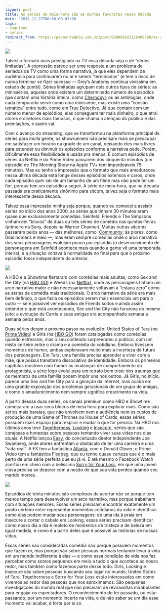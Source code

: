 ```yaml
---
layout: post
title: As séries de meia-hora são as minhas favoritas nessa década
date: '2019-11-27T00:00:00-03:00'
tags:
- esquinas
- séries
redirect_from: https://paomortadela.com.br/post/658060187228405760/as-s%C3%A9ries-de-meia-hora-s%C3%A3o-as-minhas-favoritas
---
```

![](https://64.media.tumblr.com/074ecd5a0bd3a172066f814daae73fb1/0e756e625855d2f9-f1/s540x810/80e871ee2cf97430626591738f6d6d03d1daa0fc.png)

Talvez o formato mais prestigiado na TV essa década seja o de “séries limitadas”. A expressão parece ser uma resposta a um problema de seriados de TV como uma forma narrativa, já que eles dependem de audiência para continuarem no ar e serem “terminados” (e tem o risco de nunca terminar se fizer sucesso — Grey’s Anatomy continua vivíssima em estado de zumbi). Séries limitadas agrupam dois outros tipos de séries: as minisséries, aquelas onde existem um determinado número de episódios que contam uma história inteira, como [Chernobyl](https://paomortadela.com.br/2019/chernobyl/); ou as antologias, onde cada temporada serve como uma minissérie, mas existe uma “coesão temática” entre tudo, como em [True Detective](https://paomortadela.com.br/2014/true-detective/). Já que contam com um número menor de episódios, elas conseguem ter mais dinheiro, o que atrai atores e diretores mais famosos, o que chama a atenção do público e das premiações, e assim vai.

Com o avanço do streaming, que se transformou na plataforma principal de séries para muita gente, os showrunners não precisam mais se preocupar em satisfazer um horário na grade de um canal, deixando eles mais livres para estender ou diminuir os episódios conforme a narrativa pede. Porém, dificilmente essa flexibilidade é usada pra menos. É comum episódios de séries da Netflix e do Prime Video passarem dos cinquenta minutos (um episódio de The Morning Show na Apple TV+ tem imperdoáveis 75 minutos). Mas eu tenho a impressão que o formato que mais amadureceu nessa última década está longe desses episódios extensos e caros, onde cada episódio quer ser de um tamanho de um filme mas não pode ter um fim, porque tem um episódio a seguir. A série de meia-hora, que na década passada era praticamente sinônimo para sitcom, talvez seja o formato mais interessante dessa década.

Talvez essa impressão minha seja porque, quando eu comecei a assistir séries no início dos anos 2000, as séries que tinham 30 minutos eram quase que exclusivamente comédias: Seinfeld, Friends e The Simpsons vinham em “blocos” de duas ou três séries de comédia nas quintas-feiras (primeiro na Sony, depois na Warner Channel). Muitas outras sitcoms passaram pelos anos — das melhores, como &nbsp;[Community](https://paomortadela.com.br/2019/03/remedial-chaos-theory-e-o-episodio-mais-importante-de-community/); às piores, como Dois homens e meio —, mas eram sempre comédias onde o arco narrativo dos seus personagens evoluíam pouco por episódio (o desenvolvimento de personagens em Seinfeld acontece mais quando a gente vê uma temporada inteira), e a situação voltava à normalidade no final para que o próximo episódio fosse independente do anterior.

![](https://64.media.tumblr.com/cf30bc929bebd72d004628461e90a1ae/0e756e625855d2f9-dd/s540x810/cf3647dfabac79ce82bff2fd3cb86796fb5816d8.png)

A HBO e a Showtime flertaram com comédias mais adultas, como Sex and the City (na [HBO GO](https://www.hbogo.com.br/content/7a5fca68-b253-11e9-8112-0050569a010f)) e Weeds (na [Netflix](https://www.netflix.com/title/70136122)), onde as personagens tinham um arco narrativo maior e não necessariamente voltavam à “estaca zero” como as séries de comédia mais tradicionais. O arco narrativo da série era mais bem definido, o que fazia os episódios serem mais essenciais um para o outro — se é possível ver episódios de Friends soltos e ainda assim entender o que está acontecendo, Sex and the City não funciona do mesmo jeito: a evolução de Carrie e suas amigas era acompanhado semana a semana pelos anos.

Duas séries deram o próximo passo na evolução: United States of Tara (no [Prime Video](https://www.primevideo.com/detail/0SXKWSO6DPPIX3S9HZ4MD1RFQP/)) e Girls (na [HBO GO](https://www.hbogo.com.br/content/5683eb73-cc9a-4a52-be5b-bbd6fa9f82aa)) foram catalogadas como comédias quando estrearam, mas o seu conteúdo surpreendeu o público, com um misto certeiro entre o drama e a comédia do cotidiano. Embora tivessem momentos de humor, ambas exploravam muito mais a incerteza de futuro dos personagens. Em Tara, uma família precisa aprender a viver com a mãe, que possui transtorno dissociativo de identidade. Embora os primeiros capítulos mostrem com humor as mudanças de comportamento da protagonista, a série logo evolui para um retrato bem triste dos traumas que os membros de uma família podem impôr uns nos outros. Já Girls, no início, parece uma Sex and the City para a geração da internet, mas acaba em uma grande exposição dos problemas geracionais de um grupo de amigas, e como o amadurecimento nem sempre significa crescimento na vida.

A partir dessas duas séries, os canais premium como HBO e Showtime começaram a usar seus blocos de meia hora para explorar mais. Como são séries mais baratas, que não envolvem nem a audiência nem os custos de produção de uma Game of Thrones ou House of Cards, essas séries possuem mais espaço para respirar e mudar o que for preciso. Na HBO nos últimos anos teve [Togetherness](https://www.hbogo.com.br/content/c2a284c4-f5b5-4506-884e-b1b5c677efe0), [Looking](https://www.hbogo.com.br/content/28d31d73-b530-464d-a9bd-ed182c579774) e [Insecure](https://www.hbogo.com.br/content/de6957a8-6d4c-49eb-b73d-39f076609510), séries que são corajosas e honestas sobre pessoas tentando viver suas vidas nos dias atuais. A Netflix lançou [Easy](https://www.netflix.com/title/80095699), do conceituado diretor independente Joe Swanberg, onde atores enfrentam o obstáculo de ter uma carreira e uma “vida real”. A FX tem a fantástica [Atlanta](https://www.netflix.com/title/80123779), com o Donald Glover; o Prime Video tem a fantástica [Fleabag](https://paomortadela.com.br/2019/11/series-de-meia-hora-podem-ser-o-futuro-da-tv/), que eu tenho quase certeza que é o mais perto de uma série perfeita que eu já vi. E até mesmo o Facebook Watch acertou em cheio com a belíssima [Sorry for Your Loss](https://www.facebook.com/sorryforyourloss/), em que uma jovem viúva precisa se deparar com a noção do que sua vida perdeu quando seu marido morreu.

![](https://64.media.tumblr.com/0edb07aa7dc79998051377e8fec8e9b8/0e756e625855d2f9-d8/s540x810/a25f8f23120b51bf055dfddaa52a0a6a41dc8b9f.png)

Episódios de trinta minutos são complexos de acertar não só porque tem menos tempo para desenvolver um arco narrativo, mas porque trabalham com situações menores. Essas séries precisam encontrar exatamente um ponto certeiro entre representar momentos cotidianos da vida e identificar como elas podem mudar seus personagens: de uma ida à praia em Insecure a cortar o cabelo em Looking, essas séries precisam identificar como nosso dia a dia é repleto de momentos de tristeza e de beleza em igual medida, e como é a partir deles que é possível as histórias de nossas vidas.

Essas séries são consideradas comédia não porque possuem momentos que fazem rir, mas porque são sobre pessoas normais tentando levar a vida em um mundo indiferente à elas — e como essa condição de vida nos faz perceber como somos pequenos em meio a tudo o que acontece ao nosso redor, mas também como fazemos parte desse todo. Girls, Looking e Insecure são sobre pessoas buscando seu lugar no mundo; United States of Tara, Togetherness e Sorry for Your Loss estão interessadas em como vivemos ao redor das pessoas que nos aproximamos. São pequenas investigações do mundo real que não precisam de reviravoltas mirabolantes para engajar os espectadores. O reconhecimento de ter passado, ou estar passando, por um momento incerto na vida, e de não saber se um dia esse momento vai acabar, é forte por si só.

